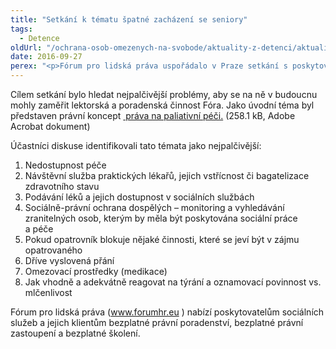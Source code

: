 ```yaml
---
title: "Setkání k tématu špatné zacházení se seniory"
tags:
  - Detence
oldUrl: "/ochrana-osob-omezenych-na-svobode/aktuality-z-detenci/aktuality-z-detenci-2016/setkani-k-tematu-spatne-zachazeni-se-seniory/"
date: 2016-09-27
perex: "<p>Fórum pro lidská práva uspořádalo v Praze setkání s poskytovateli sociálních služeb zacílené na diskutování nejčastějších problémů souvisejících se zajištěním důstojné péče seniorům a osobám s duševní poruchou.</p>"
---
```


<!-- imported from the old website -->

<p>Cílem setkání bylo hledat nejpalčivější problémy, aby se na ně v budoucnu mohly zaměřit lektorská a poradenská činnost Fóra. Jako úvodní téma byl představen právní koncept <a title="Otevření do nového okna" href="/uploads-import/ochrana_osob/2016/Pravo_na_paliativni_peci.pdf" target="_blank"> práva na paliativní péči.</a> (258.1 kB, Adobe Acrobat dokument)</p> <p>Účastníci diskuse identifikovali tato témata jako nejpalčivější:</p><ol><li>Nedostupnost péče</li><li>Návštěvní služba praktických lékařů, jejich vstřícnost či bagatelizace zdravotního stavu</li><li>Podávání léků a jejich dostupnost v sociálních službách</li><li>Sociálně-právní ochrana dospělých – monitoring a vyhledávání zranitelných osob, kterým by měla být poskytována sociální práce a péče</li><li>Pokud opatrovník blokuje nějaké činnosti, které se jeví být v zájmu opatrovaného</li><li>Dříve vyslovená přání</li><li>Omezovací prostředky (medikace)</li><li>Jak vhodně a adekvátně reagovat na týrání a oznamovací povinnost vs. mlčenlivost</li></ol> Fórum pro lidská práva (<a title="Otevření do nového okna" href="http://www.forumhr.eu/" target="_blank">www.forumhr.eu</a> ) nabízí poskytovatelům sociálních služeb a jejich klientům <a name="_GoBack"></a>bezplatné právní poradenství, bezplatné právní zastoupení a bezplatné školení. <p></p>
